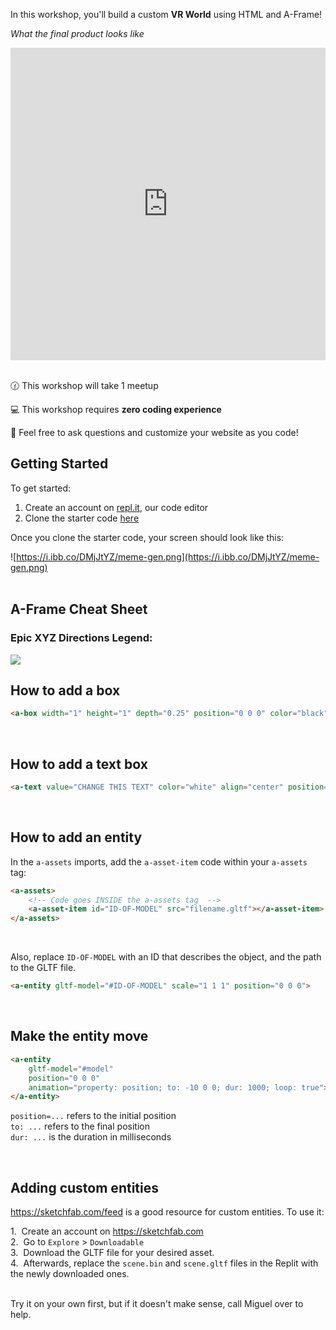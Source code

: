 In this workshop, you'll build a custom **VR World** using HTML and A-Frame!

_What the final product looks like_
<iframe width="100%" height="500" src="https://www.youtube.com/embed/uqGSTCnqKec?autoplay=1" title="YouTube video player" frameborder="0" allow="accelerometer; autoplay; clipboard-write; encrypted-media; gyroscope; picture-in-picture; web-share" allowfullscreen></iframe>
<br/>
<br/>

🕜 This workshop will take 1 meetup

💻 This workshop requires **zero coding experience**

👋 Feel free to ask questions and customize your website as you code!

## Getting Started

To get started:

1. Create an account on <a href="https://repl.it" target="_blank">repl.it</a>, our code editor
2. Clone the starter code <a href="https://replit.com/@MA157/VR-World-Starter" target="_blank">here</a>

Once you clone the starter code, your screen should look like this:

![https://i.ibb.co/DMjJtYZ/meme-gen.png](https://i.ibb.co/DMjJtYZ/meme-gen.png)
<br>
<br>

## A-Frame Cheat Sheet

### **Epic XYZ Directions Legend:**


<img src="https://i.ibb.co/0C1Fjk0/hackclub-1.png"/>

<br/>

## **How to add a box**
```html
<a-box width="1" height="1" depth="0.25" position="0 0 0" color="black"></a-box>
```
<br/>

## **How to add a text box**
```html
<a-text value="CHANGE THIS TEXT" color="white" align="center" position="0 0 0"></a-text>
```
<br/>


## **How to add an entity**<br>

In the `a-assets` imports, add the `a-asset-item` code within your `a-assets` tag:
```html
<a-assets>
    <!-- Code goes INSIDE the a-assets tag  -->
    <a-asset-item id="ID-OF-MODEL" src="filename.gltf"></a-asset-item>
</a-assets>

```
<br/>

Also, replace `ID-OF-MODEL` with an ID that describes the object, and the path to the GLTF file.


```html
<a-entity gltf-model="#ID-OF-MODEL" scale="1 1 1" position="0 0 0">
```
<br/>


## **Make the entity move**
```html
<a-entity 
    gltf-model="#model" 
    position="0 0 0" 
    animation="property: position; to: -10 0 0; dur: 1000; loop: true">
</a-entity>
```

`position=...` refers to the initial position<br/>
`to: ...` refers to the final position<br/>
`dur: ...` is the duration in milliseconds

<br/>


## **Adding custom entities**

<a href="https://sketchfab.com/feed" target="_blank">https://sketchfab.com/feed</a> is a good resource for custom entities. To use it:

1.&nbsp; Create an account on <a href="https://sketchfab.com" target="_blank">https://sketchfab.com</a><br>
2.&nbsp; Go to `Explore` > `Downloadable`<br>
3.&nbsp; Download the GLTF file for your desired asset. <br>
4.&nbsp; Afterwards, replace the `scene.bin` and `scene.gltf` files in the Replit with the newly downloaded ones.

<br>Try it on your own first, but if it doesn't make sense, call Miguel over to help.

<br>
<br>
<br>
